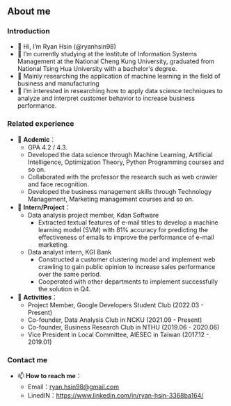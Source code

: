 ## About me

### Introduction
- 👋 Hi, I’m Ryan Hsin (@ryanhsin98)
- 👋 I’m currently studying at the Institute of Information Systems Management at the National Cheng Kung University, graduated from National Tsing Hua University with a bachelor's degree. 
- 🌱 Mainly researching the application of machine learning in the field of business and manufacturing
- 👀 I’m interested in researching how to apply data science techniques to analyze and interpret customer behavior to increase business performance.

### Related experience
- 🌱 **Acdemic**：
  - GPA 4.2 / 4.3.
  - Developed the data science through Machine Learning, Artificial Intelligence, Optimization Theory, Python Programming courses and so on.
  - Collaborated with the professor the research such as web crawler and face recognition.  
  - Developed the business management skills through Technology Management, Marketing management courses and so on.
- 🌱 **Intern/Project**：
  - Data analysis project member, Kdan Software
    - Extracted textual features of e-mail titles to develop a machine learning model (SVM) with 81% accuracy for predicting the effectiveness of emails to improve the performance of e-mail marketing.
  - Data analyst intern, KGI Bank
    - Constructed a customer clustering model and implement web crawling to gain public opinion to increase sales performance over the same period.
    - Cooperated with other departments to implement successfully the solution in Q4.
- 🌱 **Activities**：
  -  Project Member, Google Developers Student Club (2022.03 - Present)                                              
  -  Co-founder, Data Analysis Club in NCKU (2021.09 - Present)    
  -  Co-founder, Business Research Club in NTHU (2019.06 - 2020.06)                                                   
  -  Vice President in Local Committee, AIESEC in Taiwan (2017.12 - 2019.01)    

### Contact me                               
- 📫 **How to reach me**：
  - Email：ryan.hsin98@gmail.com
  - LinedIN：https://www.linkedin.com/in/ryan-hsin-3368ba164/ 

<!---
ryanhsin98/ryanhsin98 is a ✨ special ✨ repository because its `README.md` (this file) appears on your GitHub profile.
You can click the Preview link to take a look at your changes.
--->
